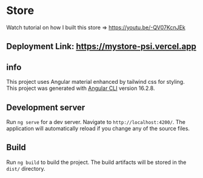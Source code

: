 # Store
Watch tutorial on how I built this store => https://youtu.be/-QV07KcnJEk
## Deployment Link: https://mystore-psi.vercel.app

## info

This project uses Angular material enhanced by tailwind css for styling.\
This project was generated with [Angular CLI](https://github.com/angular/angular-cli) version 16.2.8.

## Development server

Run `ng serve` for a dev server. Navigate to `http://localhost:4200/`. The application will automatically reload if you change any of the source files.

## Build

Run `ng build` to build the project. The build artifacts will be stored in the `dist/` directory.
